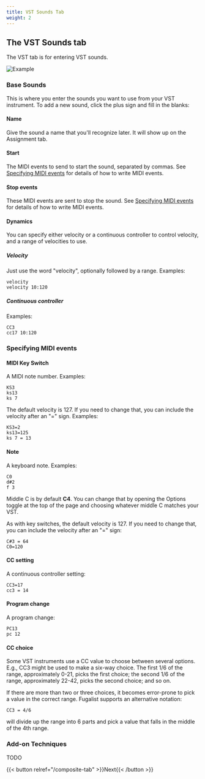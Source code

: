 ```yaml
---
title: VST Sounds Tab
weight: 2
---
```


## The VST Sounds tab

The VST tab is for entering VST sounds. 

![Example](/vst-tab.png)

### Base Sounds

This is where you enter the sounds you want to use from your VST instrument. 
To add a new sound, click the plus sign and fill in the blanks:

#### Name 

Give the sound a name that you'll recognize later. It will show up on the Assignment tab.

#### Start

The MIDI events to send to start the sound, separated by commas.
See [Specifying MIDI events](/docs/tool/vst-tab/#specifying-midi-events) for details of how to write MIDI events.

#### Stop events

These MIDI events are sent to stop the sound.
See [Specifying MIDI events]() for details of how to write MIDI events.

#### Dynamics

You can specify either velocity or a continuous controller to control velocity, and a range of velocities to use. 

##### Velocity

Just use the word "velocity", optionally followed by a range. Examples:

    velocity
    velocity 10:120

##### Continuous controller
Examples:

    CC3
    cc17 10:120


### Specifying MIDI events

#### MIDI Key Switch

A MIDI note number. Examples:

    KS3
    ks13
    ks 7

The default velocity is 127. If you need to change
that, you can include the velocity after an "=" sign. Examples:

    KS3=2
    ks13=125
    ks 7 = 13

#### Note

A keyboard note. Examples:

    C0
    d#2
    f 3

Middle C is by default **C4**. You can change that by opening the Options toggle at the top of the page and choosing
whatever middle C matches your VST.

As with key switches, the default velocity is 127. If you need to change
that, you can include the velocity after an "=" sign:

    C#3 = 64
    C0=120

#### CC setting

A continuous controller setting:

    CC3=17
    cc3 = 14

#### Program change

A program change:

    PC13
    pc 12

#### CC choice

Some VST instruments use a CC value to choose between several options.
E.g., CC3 might be used to make a six-way choice.
The first 1/6 of the range, approximately 0-21, picks the first choice;
the second 1/6 of the range, approximately 22-42, picks the second choice; and so on.

If there are more than two or three choices, it becomes error-prone to pick a value in the correct range.
Fugalist supports an alternative notation:

    CC3 = 4/6

will divide up the range into 6 parts and pick a value that falls in the middle of the 4th range.


### Add-on Techniques

TODO

{{< button relref="/composite-tab" >}}Next{{< /button >}}
